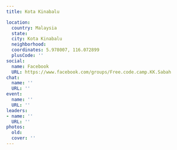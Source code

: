 ```yaml
---
title: Kota Kinabalu

location:
  country: Malaysia
  state: 
  city: Kota Kinabalu
  neighborhood: 
  coordinates: 5.978007, 116.072899
  plusCode: ''
social:
  name: Facebook
  URL: https://www.facebook.com/groups/Free.code.camp.KK.Sabah
chat:
  name: ''
  URL: ''
event:
  name: ''
  URL: ''
leaders:
- name: ''
  URL: ''
photos:
  old: 
  cover: ''
---
```


